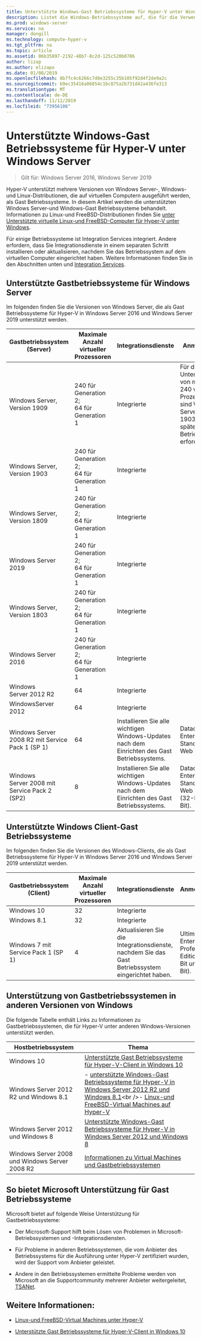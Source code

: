 ```yaml
---
title: Unterstützte Windows-Gast Betriebssysteme für Hyper-V unter Windows Server
description: Listet die Windows-Betriebssysteme auf, die für die Verwendung als Gast in einem virtuellen Computer unterstützt werden. Enthält auch Links zu ähnlichen Artikeln für frühere Versionen von Hyper-V.
ms.prod: windows-server
ms.service: na
manager: dongill
ms.technology: compute-hyper-v
ms.tgt_pltfrm: na
ms.topic: article
ms.assetid: 06b35897-2192-48b7-8c2d-125c520b0786
author: lizap
ms.author: elizapo
ms.date: 01/08/2019
ms.openlocfilehash: 8b7fc4c6266c7d8e3255c35b105f92d4f2de9a2c
ms.sourcegitcommit: b9ec35416a06854c1bc875a2b731d42a436fe313
ms.translationtype: MT
ms.contentlocale: de-DE
ms.lasthandoff: 11/12/2019
ms.locfileid: "73956106"
---
```

# <a name="supported-windows-guest-operating-systems-for-hyper-v-on-windows-server"></a>Unterstützte Windows-Gast Betriebssysteme für Hyper-V unter Windows Server

>Gilt für: Windows Server 2016, Windows Server 2019

Hyper-V unterstützt mehrere Versionen von Windows Server-, Windows-und Linux-Distributionen, die auf virtuellen Computern ausgeführt werden, als Gast Betriebssysteme. In diesem Artikel werden die unterstützten Windows Server-und Windows-Gast Betriebssysteme behandelt. Informationen zu Linux-und FreeBSD-Distributionen finden Sie [unter Unterstützte virtuelle Linux-und FreeBSD-Computer für Hyper-V unter Windows](Supported-Linux-and-FreeBSD-virtual-machines-for-Hyper-V-on-Windows.md).  
    
Für einige Betriebssysteme ist Integration Services integriert. Andere erfordern, dass Sie Integrationsdienste in einem separaten Schritt installieren oder aktualisieren, nachdem Sie das Betriebssystem auf dem virtuellen Computer eingerichtet haben. Weitere Informationen finden Sie in den Abschnitten unten und [Integration Services](https://docs.microsoft.com/virtualization/hyper-v-on-windows/reference/integration-services).  
  
## <a name="supported-windows-server-guest-operating-systems"></a>Unterstützte Gastbetriebssysteme für Windows Server  

Im folgenden finden Sie die Versionen von Windows Server, die als Gast Betriebssysteme für Hyper-V in Windows Server 2016 und Windows Server 2019 unterstützt werden. 
  
|Gastbetriebssystem (Server)|Maximale Anzahl virtueller Prozessoren|Integrationsdienste|Anmerkungen|  
|-------------------------------------|----------------------------------------|------------------------|---------| 
|Windows Server, Version 1909 |240 für Generation 2;<br>64 für Generation 1|Integrierte|Für die Unterstützung von mehr als 240 virtuellen Prozessoren sind Windows Server-, Version 1903-und spätere Gast Betriebssysteme erforderlich.| 
|Windows Server, Version 1903 |240 für Generation 2;<br>64 für Generation 1|Integrierte||
|Windows Server, Version 1809 |240 für Generation 2;<br>64 für Generation 1|Integrierte|| 
|Windows Server 2019 |240 für Generation 2;<br>64 für Generation 1|Integrierte||
|Windows Server, Version 1803 |240 für Generation 2;<br>64 für Generation 1|Integrierte|| 
|Windows Server 2016 |240 für Generation 2;<br>64 für Generation 1|Integrierte|| 
|Windows Server 2012 R2 |64|Integrierte||  
|WindowsServer 2012 |64|Integrierte||  
|Windows Server 2008 R2 mit Service Pack 1 (SP 1)|64|Installieren Sie alle wichtigen Windows-Updates nach dem Einrichten des Gast Betriebssystems.|Datacenter, Enterprise, Standard und Web Edition.|
|Windows Server 2008 mit Service Pack 2 (SP2)|8|Installieren Sie alle wichtigen Windows-Updates nach dem Einrichten des Gast Betriebssystems.|Datacenter, Enterprise, Standard und Web Edition (32-Bit und 64-Bit).|  
  
## <a name="supported-windows-client-guest-operating-systems"></a>Unterstützte Windows Client-Gast Betriebssysteme  

Im folgenden finden Sie die Versionen des Windows-Clients, die als Gast Betriebssysteme für Hyper-V in Windows Server 2016 und Windows Server 2019 unterstützt werden.
  
|Gastbetriebssystem (Client)|Maximale Anzahl virtueller Prozessoren|Integrationsdienste|Anmerkungen|  
|-------------------------------------|----------------------------------------|------------------------|---------|  
|Windows 10|32|Integrierte||  
|Windows 8.1|32|Integrierte||  
|Windows 7 mit Service Pack 1 (SP 1)|4|Aktualisieren Sie die Integrationsdienste, nachdem Sie das Gast Betriebssystem eingerichtet haben.|Ultimate, Enterprise und Professional Edition (32-Bit und 64-Bit).|  
  
## <a name="guest-operating-system-support-on-other-versions-of-windows"></a>Unterstützung von Gastbetriebssystemen in anderen Versionen von Windows  

Die folgende Tabelle enthält Links zu Informationen zu Gastbetriebssystemen, die für Hyper-V unter anderen Windows-Versionen unterstützt werden.  
  
|Hostbetriebssystem|Thema|  
|-------------------------|---------|  
|Windows 10|[Unterstützte Gast Betriebssysteme für Hyper-V-Client in Windows 10](https://docs.microsoft.com/virtualization/hyper-v-on-windows/about/supported-guest-os)|  
|Windows Server 2012 R2 und Windows 8.1|-   [unterstützte Windows-Gast Betriebssysteme für Hyper-V in Windows Server 2012 R2 und Windows 8.1](https://docs.microsoft.com/previous-versions/windows/it-pro/windows-server-2012-R2-and-2012/dn792027(v=ws.11))<br />-   [Linux-und FreeBSD-Virtual Machines auf Hyper-V](Supported-Linux-and-FreeBSD-virtual-machines-for-Hyper-V-on-Windows.md)|  
|Windows Server 2012 und Windows 8|[Unterstützte Windows-Gast Betriebssysteme für Hyper-V in Windows Server 2012 und Windows 8](https://docs.microsoft.com/previous-versions/windows/it-pro/windows-server-2012-R2-and-2012/dn792028(v=ws.11))|  
|Windows Server 2008 und Windows Server 2008 R2|[Informationen zu Virtual Machines und Gastbetriebssystemen](https://docs.microsoft.com/previous-versions/windows/it-pro/windows-server-2008-R2-and-2008/cc794868(v=ws.10))|  
  
## <a name="how-microsoft-provides-support-for-guest-operating-systems"></a>So bietet Microsoft Unterstützung für Gast Betriebssysteme  

Microsoft bietet auf folgende Weise Unterstützung für Gastbetriebssysteme:  
  
-   Der Microsoft-Support hilft beim Lösen von Problemen in Microsoft-Betriebssystemen und -Integrationsdiensten.  
  
-   Für Probleme in anderen Betriebssystemen, die vom Anbieter des Betriebssystems für die Ausführung unter Hyper-V zertifiziert wurden, wird der Support vom Anbieter geleistet.  
  
-   Andere in den Betriebssystemen ermittelte Probleme werden von Microsoft an die Supportcommunity mehrerer Anbieter weitergeleitet, [TSANet](https://www.tsanet.org/).  
  
## <a name="see-also"></a>Weitere Informationen:  
  
-   [Linux-und FreeBSD-Virtual Machines unter Hyper-V](Supported-Linux-and-FreeBSD-virtual-machines-for-Hyper-V-on-Windows.md)  
  
-   [Unterstützte Gast Betriebssysteme für Hyper-V-Client in Windows 10](https://docs.microsoft.com/virtualization/hyper-v-on-windows/about/supported-guest-os)  
  



